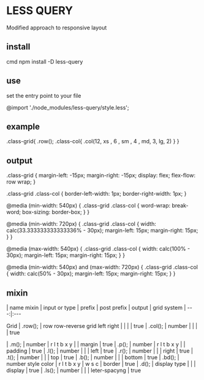 # LESS QUERY
Modified approach to responsive layout

## install

cmd
npm install -D less-query


## use
set the entry point to your file

@import './node_modules/less-query/style.less';


## example 

.class-grid{
    .row();
    .class-col{
        .col(12, xs , 6 , sm , 4 , md, 3, lg, 2)
    }
}

## output 

.class-grid {
  margin-left: -15px;
  margin-right: -15px;
  display: flex;
  flex-flow: row wrap;
}

.class-grid .class-col {
  border-left-width: 1px;
  border-right-width: 1px;
}

@media (min-width: 540px) {
  .class-grid .class-col {
    word-wrap: break-word;
    box-sizing: border-box;
  }
}

@media (min-width: 720px) {
  .class-grid .class-col {
    width: calc(33.333333333333336% - 30px);
    margin-left: 15px;
    margin-right: 15px;
  }
}

@media (max-width: 540px) {
  .class-grid .class-col {
    width: calc(100% - 30px);
    margin-left: 15px;
    margin-right: 15px;
  }
}

@media (min-width: 540px) and (max-width: 720px) {
  .class-grid .class-col {
    width: calc(50% - 30px);
    margin-left: 15px;
    margin-right: 15px;
  }
}

## mixin 

| name mixin              | input  or type                    | prefix      | post prefix | output          | grid system
| ---:|:---

Grid
| .row();                 | row row-reverse grid left right   |             |             |                 | true
| .col();                 | number                            |             |             |                 | true




| .m();                   | number                            | r l t b x y |             | margin          | true
| .p();                   | number                            | r l t b x y |             | padding         | true
| .l();                   | number                            |             |             | left            | true
| .r();                   | number                            |             |             | right           | true
| .t();                   | number                            |             |             | top             | true
| .b();                   | number                            |             |             | bottom          | true
| .bd();                  | number style color                | r l t b x y | w s c       | border          | true
| .d();                   | display type                      |             |             | display         | true
| .ls();                  | number                            |             |             | leter-spacyng   | true



